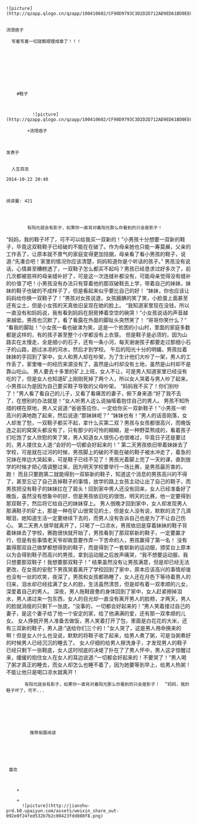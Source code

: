 
    
  
    ![picture](http://qzapp.qlogo.cn/qzapp/100410602/CF90D9793C3D2D2D712AD9ED61BD0EEC/30)
    

    流氓痞子
  
      写着写着一切就都顺理成章了！！！

  
  
    
  


    
      
        #鞋子
        
          
            
              ![picture](http://qzapp.qlogo.cn/qzapp/100410602/CF90D9793C3D2D2D712AD9ED61BD0EEC/30)
            
            +流氓痞子
        
        
    
    发表于 

    
      人生百态

    2014-10-22 20:40

    

    阅读量: 421
  


        
            有阳光就会有影子，如果你一直背对着阳光那么你看到的只会是影子！
  “妈妈，我的鞋子坏了，可不可以给我买一双新的！”小男孩十分想要一双新的鞋子，毕竟这双鞋鞋子已经破的不能在在破了。作为母亲她也只能一筹莫展，父亲的工作丢了，让原本就不景气的家庭变得更加拮据，母亲看了看小男孩的鞋子，说道:“先凑合吧！家里的情况你应该清楚，妈妈知道你是个听话的孩子。”
  男孩没有说话，心情甚至糟糕透了，一双鞋子怎么都买不起吗？男孩已经恳求过好多次了，前几次都被慈祥的母亲缝补好了，可是这一次连缝补都没有，可能母亲觉得没有缝补的价值了吧！小男孩没有办法只有穿着他的那双破鞋去上学，带着自己的妹妹，妹妹的鞋子也破的不成样子了，但是看起来似乎要比自己的好！
  “妹妹，你也应该让妈妈给你换一双鞋子了！”男孩对女孩说道，女孩腼腆的笑了笑，小脸蛋上面甚至还有尘土，但是小女孩的天真依旧呈现在她的脸上。
  “我知道家里现在没钱，所以一直没有和妈妈说，我有看到妈妈在厨房捧着空空的碗哭！”小女孩说话的声音越来越低，男孩也沉默了，看了看露在外面的脚趾头突然笑了！
  “哥哥你笑什么？”
  “看我的脚趾！”小女孩一看也破涕为笑，这是一个贫困的小山村，里面的家庭多数都是这样的，有的孩子甚至整个小学都没有上衣穿。
  但是鞋子是必须的，因为山路实在太慢走，全是细小的石子，还有一条小河，每天谢谢孩子都要走过那细小石子的山路，趟过冰凉的河水，然后才到学校。
  午后的阳光十分的明媚，男孩拉着妹妹的手回到了家中，女人和男人却在吵架，为了生计他们大吵了一架，男人的工作丢了，家里唯一的经历来源没有了，虽然是山村却没有土地，虽然是山村却不是靠山吃山。
  男人要去十多里的矿上上班，女人不让，可是男人知道家里已经没有吃的了，但是女人也知道矿上刚刚死掉了两个人，所以女人哭着与男人吵了起来，小男孩以为是因为自己要买鞋子导致的父母吵架。
  “妈妈我不买了！你们别吵了！”男人看了看自己的儿子，又看了看痛苦的妻子，俯下身来道:“好了我不去了，在想别的办法就是！”女人听男人这么说抽噎着抱住自己的男人。
  男孩不知所措的楞在原地，男人又说道:“爸爸答应你，一定给你买一双新鞋子！”小男孩一听高兴的满地跑了起来，然后说道:“那妹妹呢？”
  “妹妹也有！”男人的话音刚落，女人却发了愁，一双鞋子都买不起，拿什么买第二双？男孩与女孩都很高兴，而晚饭连之前的窝窝头都没有了，只有那少的可怜的糊糊，是一种野菜熬成的，看着孩子们吃饱了女人欣慰的笑了笑，男人知道女人很伤心也很难过，毕竟日子还是要过的，男人搂住女人道:“会好的一切都会好起来的！”
  第二天男孩依旧带着妹妹去了学校，可是就在过河的时候，男孩脚上的破的不能在破的鞋子被水冲走了，着急的兄妹在岸边大哭起来，可是鞋子已经不见了！男孩光着脚上完了一天的课，直到放学的时候才把心情调整过来，因为明天学校要举行一场比赛，是男孩最厉害的，跑！
  而且只要跑第二就能得到一双崭新的鞋子，知道这个消息的男孩高兴的不得了，甚至忘记了自己丢掉鞋子的事情，放学的路上女孩主动让出了自己的鞋子，而男孩把没有鞋子的妹妹扛在了肩头！回到家中男人还没有回来，女人已经准备好了晚饭，虽然没有想象中的好，但是男孩依旧吃的很饱，明天的比赛，他一定要得到那双鞋子，然后将它给自己的妹妹穿上。
  男人很晚才回到家中，女人却发现男人那满鞋子的矿土，那是一种在矿山很常见的土，但是女人没有说，默默的流了几滴眼泪，她知道生活一定要继续下去的，而男人没有告诉自己也是为了不让自己伤心。
  第二天男人很早就离开了，只喝了一口凉水，男孩依旧是穿着妹妹的鞋子背着妹妹去了学校，赛跑很快就开始了，男孩看到了那双崭新的鞋子，一定要赢才行，但是有些事情老天爷却故意要作弄一下苦命的人，男孩赢得了第一名！
  没有赢得那双自己做梦都想得到的鞋子，而是得到了一套崭新的运动服，颁奖台上原本以为会得到鞋子而高兴的男孩，拿到运动服之后放声痛哭，“我不想要运动服，我只想要那双鞋子！我想要那双鞋子！”
  结果虽然没有让男孩满意，但是却已经无法更改，在女孩的安慰下男孩哭着离开了学校回到了家中，原本应该高兴的事情却谁也没有一丝的欢笑，夜深了，男孩和女孩都熟睡了，女人还在月色下等待着男人的归来，泪水却已经挂满了女人的脸，生活虽然清苦，但是却有着一双孝顺的儿女，深爱着自己的男人。
  深夜，男人拖鞋疲惫的身体回到了家中，女人赶紧擦掉泪水，男人递过来一包东西，女人的目光却一直没有离开男人的脸颊，才两天，男人的脸就消瘦的只剩下一张皮。“没事的，一切都会好起来的！”男人笑着搂过自己的妻子，是这个妻子给了他一个安定的家，给了他满满的爱，还有那一双孝顺的儿女。
  女人挣脱开男人准备去做饭，男人笑着打开了包，里面是白花花的大米，还有三双新的鞋子，男人道:“送给你们三个的！”女人哭了，这是男人用命换来的啊！但是女人什么也没说，默默的将鞋子收了起来，给男人煮了粥，可是当粥煮好的时候男人已经沉沉的睡去了。
  女人仔细的给男人擦洗身子，才发现男人的鞋子已经只剩下一张鞋底，女人这时彻底的决堤了扑在了了男人怀中，男人这才惊醒过来，缓缓的抱住女人在女人的耳边说道:“一切都会好起来的！不要哭了！”男人喝了粥才真正的睡去，而女人却怎么也睡不着了，因为她要等到早上，给男人热粥！不能让他只是喝口凉水就离开！


        
           有阳光就会有影子，如果你一直背对着阳光那么你看到的只会是影子！  “妈妈，我的鞋子坏了，可不...
      
    
    
      
      
      
          
             推荐拓展阅读
        
      
    
    
      
          
     喜欢

      
      
        +
                  
        +
          ![picture](http://jianshu-prd.b0.upaiyun.com/assets/weixin_share_out-092e0f24fed532b7b2c00423fdd080f8.png)
        
      
    
  


